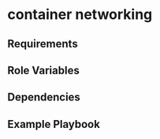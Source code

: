 container networking
=========



Requirements
------------



Role Variables
--------------



Dependencies
------------



Example Playbook
----------------
